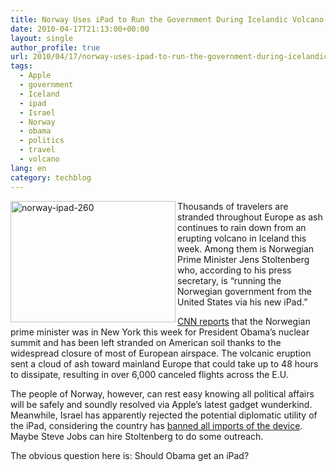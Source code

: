 ```yaml
---
title: Norway Uses iPad to Run the Government During Icelandic Volcano
date: 2010-04-17T21:13:00+00:00
layout: single
author_profile: true
url: 2010/04/17/norway-uses-ipad-to-run-the-government-during-icelandic-volcano/
tags:
  - Apple
  - government
  - Iceland
  - ipad
  - Israel
  - Norway
  - obama
  - politics
  - travel
  - volcano
lang: en
category: techblog
---
```

[<img title="norway-ipad-260" border="0" alt="norway-ipad-260" align="left" src="http://lh3.ggpht.com/_vaUVXcmC3OI/S8odVtQutOI/AAAAAAAACA4/ktz5FOMNSjc/norway-ipad-260_thumb%5B2%5D.jpg?imgmax=800" width="264" height="194" />](http://lh4.ggpht.com/_vaUVXcmC3OI/S8odShX_ZpI/AAAAAAAACA0/tth1OkzkkdA/s1600-h/norway-ipad-260%5B4%5D.jpg) Thousands of travelers are stranded throughout Europe as ash continues to rain down from an erupting volcano in Iceland this week. Among them is Norwegian Prime Minister Jens Stoltenberg who, according to his press secretary, is “running the Norwegian government from the United States via his new iPad.” 

[CNN reports](http://www.cnn.com/2010/TRAVEL/04/15/iceland.flights/index.html?hpt=T2) that the Norwegian prime minister was in New York this week for President Obama’s nuclear summit and has been left stranded on American soil thanks to the widespread closure of most of European airspace. The volcanic eruption sent a cloud of ash toward mainland Europe that could take up to 48 hours to dissipate, resulting in over 6,000 canceled flights across the E.U. 

The people of Norway, however, can rest easy knowing all political affairs will be safely and soundly resolved via Apple’s latest gadget wunderkind. Meanwhile, Israel has apparently rejected the potential diplomatic utility of the iPad, considering the country has [banned all imports of the device](http://hosted.ap.org/dynamic/stories/M/ML_ISRAEL_IPAD_BAN?SITE=AP&SECTION=HOME&TEMPLATE=DEFAULT). Maybe Steve Jobs can hire Stoltenberg to do some outreach. 

The obvious question here is: Should Obama get an iPad?